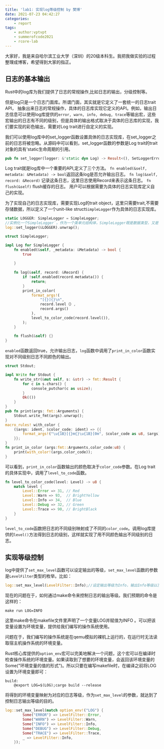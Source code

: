 ```yaml
---
title: 'lab1: 实现log等级控制 by 樊博'
date: 2021-07-23 04:42:27
categories:
	- report
tags:
	- author:vptvpt
	- summerofcode2021
	- rcore-lab
---
```


大家好，我是来自哈尔滨工业大学（深圳）的20级本科生。我把我做实验的过程整理成博客，希望得到大家的指正。

<!-- more -->

## 日志的基本输出
Rust中的log库为我们提供了日志的常规操作,比如日志的输出，分级控制等。

但是log只是一个日志门面库。所谓门面，其实就是它定义了一套统一的日志trait API， 抽象出来日志的常规操作，具体的日志库实现它定义的API。例如，输出日志信息可以使用log库提供的`error, warn, info, debug, trace`等输出宏，这些宏输出的日志有不同的级别，但是具体的输出格式取决于具体的日志库的实现，我们要实现的彩色输出，需要对Log trait进行自定义的实现。

我们可以使用log库中的set_logger函数设置具体的日志实现库，在set_logger之前的日志将被忽略。从源码中可以看到，set_logger函数的参数是Log trait的trait对象的具有‘static生命周期的引用。
```Rust
pub fn set_logger(logger: &'static dyn Log) -> Result<(), SetLoggerError>
```

Log trait就是log库中一个重要的API,定义了三个方法。
`fn enabled(&self, metadata: &Metadata) -> bool`返回这条log是否允许输出日志。
`fn log(&self, record: &Record)` 记录这条日志，这里日志使用Record来表示这条日志。
`fn flush(&self)` flush缓存的日志。
用户可以根据需要为具体的日志实现库定义自己的实现。

为了实现自己的日志实现库，需要实现Log的trait object，这里只需要trait,不需要存储数据，所以定义了一个unit-like struct`SimpleLogger`作为具体的日志实现库。
```rust
static LOGGER: SimpleLogger = SimpleLogger;  
//实例化一个SimpleLogger`，作为一个类单元结构体，SimpleLogger既是数据类型，又是该数据类型的值。
log::set_logger(&LOGGER).unwrap();
```
```rust
struct SimpleLogger;

impl Log for SimpleLogger {
    fn enabled(&self, _metadata: &Metadata) -> bool {
        true
		
    }
	
    fn log(&self, record: &Record) {
        if !self.enabled(record.metadata()) {
            return;
        }
        print_in_color(
            format_args!(
                "[{}]{}\n",
                record.level（）,
                record.args()
            ),
            level_to_color_code(record.level()),
        );
    }
	
    fn flush(&self) {}
}
```
`enabled`函数返回true，允许输出日志，`log`函数中调用了`print_in_color`函数实现对不同级别日志不同颜色的输出。
```rust
struct Stdout;

impl Write for Stdout {
    fn write_str(&mut self, s: &str) -> fmt::Result {
        for c in s.chars() {
            console_putchar(c as usize);
        }
        Ok(())
    }
}
pub fn print(args: fmt::Arguments) {
    Stdout.write_fmt(args).unwrap();
}
macro_rules! with_color {
    ($args: ident, $color_code: ident) => {{
        format_args!("\u{1B}[{}m{}\u{1B}[0m", $color_code as u8, $args)
    }};
}
fn print_in_color (args:fmt::Arguments,color_code:u8) {
    print(with_color!(args,color_code));
}
```
可以看到，`print_in_color`函数输出的颜色取决于`color_code`参数。在Log trait的具体实现中，调用了`level_to_code`函数。
```rust
fn level_to_color_code(level: Level) -> u8 {
    match level {
        Level::Error => 31, // Red
        Level::Warn => 93,  // BrightYellow
        Level::Info => 34,  // Blue
        Level::Debug => 32, // Green
        Level::Trace => 90, // BrightBlack
    }
}
```
`level_to_code`函数把日志的不同级别映射成了不同的`color_code`。调用log库提供的`level()`方法得到日志的级别，这样就实现了用不同颜色输出不同级别的日志。
## 实现等级控制
log中提供了`set_max_level`函数可以设定输出的等级，`set_max_level`函数的参数是`LevelFilter`类型的枚举。比如：
```rust
log::set_max_level(LevelFilter::Info);//设定输出等级为Info，输出Info等级以及更高输出等级的信息
```

现在的问题在于，如何通过make命令来控制日志的输出等级。我们预期的命令是这样的：
```shell
make run LOG=INFO
```
这里make命令在makefile文件里声明了一个变量LOG并赋值为INFO	。可以把该变量设置为环境变量，提供给我们编写的操作系统使用。

问题在于，我们编写的操作系统是在qemu模拟的裸机上运行的，在运行时无法读取宿主机操作系统的环境变量。

Rust核心库提供的`option_env`宏可以完美地解决一个问题，这个宏可以在编译时检查操作系统的环境变量。如果读取到了想要的环境变量，会返回该环境变量的Some("环境变量的值的形式")。所以只要在编写makefile时，在编译之前将LOG设置为环境变量即可：
```
build:
	@export LOG=$(LOG);cargo build --release
```
将得到的环境变量映射为对应的日志等级，作为`set_max_level`的参数，就达到了控制日志输出等级的目的。
```rust
log::set_max_level(match option_env!("LOG") {
        Some("ERROR") => LevelFilter::Error,
        Some("WARN") => LevelFilter::Warn,
        Some("INFO") => LevelFilter::Info,
        Some("DEBUG") => LevelFilter::Debug,
        Some("TRACE") => LevelFilter::Trace,
        _ => LevelFilter::Info,
    });
```
